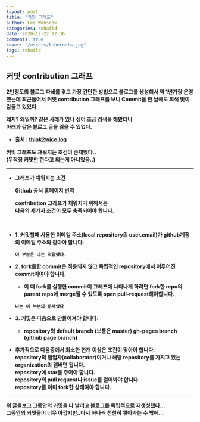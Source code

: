 ```yaml
---
layout: post
title: "커밋 그래프"
author: Lee Wonseok
categories: rebuild
date: 2020-12-22 12:36
comments: true
cover: "/assets/kubernets.jpg"
tags: rebuild
---
```




## 커밋 contribution 그래프


**2번정도의 블로그 파쇄를 겪고 가장 간단한 방법으로 블로그를 생성해서 약 1년가량 운영했는데 최근들어서 커밋 contribution 그래프를 보니 Commit을 한 날에도 회색 빛이 감돌고 있었다.**


**왜지? 왜일까? 같은 사례가 있나 싶어 조금 검색을 해봤더니   
아래과 같은 블로그 글을 읽을 수 있었다.**


* **출처 : [think2wice.log](https://velog.io/@think2wice/Github-%EB%B6%84%EB%AA%85-commit%EC%9D%84-%ED%96%88%EB%8A%94%EB%8D%B0-%EC%99%9C-contribution-%EA%B7%B8%EB%9E%98%ED%94%84%EB%8A%94-%EC%95%88%EC%B1%84%EC%9B%8C%EC%A7%80%EC%A7%80)**

**커밋 그래프도 채워지는 조건이 존재했다..  
(무작정 커밋만 한다고 되는게 아니었음..)**

---


* **그래프가 채워지는 조건**  

    **Github 공식 홈페이지 번역**

    **contribution 그래프가 채워지기 위해서는  
    다음의 세가지 조건이 모두 충족되어야 합니다.**

<br/>

* **1. 커밋할때 사용한 이메일 주소(local repository의 user.email)가 github계정의 이메일 주소와 같아야 합니다.**

    **``이 부분은 나는 적합했다.``**


* **2. fork를한 commit은 적용되지 않고 독립적인 repository에서 이루어진 commit이여야 합니다.**  

    * **이 때 fork를 실행한 commit이 그래프에 나타나게 하려면 fork한 repo의 parent repo에 merge될 수 있도록 open pull-request해야합니다.**  

    **``나는 이 부분의 문제였다``**

* **3. 커밋은 다음으로 만들어져야 합니다:**  

    * **repository의 default branch (보통은 master)
    gh-pages branch (github page branch)**


* **추가적으로 다음중에서 최소한 한개 이상은 조건이 맞아야 합니다.**  
**repository의 협업자(collaborator)이거나 해당 repository를 가지고 있는 organization의 멤버면 됩니다.  
repository에 star를 주어야 합니다.  
repository의 pull request나 issue를 열어봐야 합니다.  
repository를 이미 fork한 상태여야 합니다.**  

---

**위 글을보고 그동안의 커밋을 다 날리고 블로그를 독립적으로 재생성했다...**  
**그동안의 커밋들이 너무 아깝지만..다시 하나씩 천천히 쌓아가는 수 밖에...**

